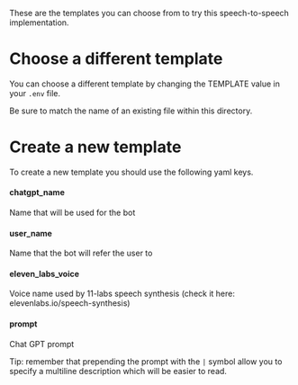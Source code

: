These are the templates you can choose from to try this
speech-to-speech implementation.

# Choose a different template
You can choose a different template by changing the TEMPLATE value
in your `.env` file.

Be sure to match the name of an existing file within this directory.

# Create a new template
To create a new template you should use the following
yaml keys.

#### chatgpt_name
Name that will be used for the bot

#### user_name
Name that the bot will refer the user to

#### eleven_labs_voice
Voice name used by 11-labs speech synthesis
(check it here: elevenlabs.io/speech-synthesis)

#### prompt
Chat GPT prompt

Tip: remember that prepending the prompt with the `|` symbol allow you to
specify a multiline description which will be easier to read.